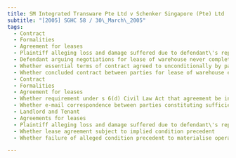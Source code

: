 ```yaml
---
title: SM Integrated Transware Pte Ltd v Schenker Singapore (Pte) Ltd 
subtitle: "[2005] SGHC 58 / 30\_March\_2005"
tags:
  - Contract
  - Formalities
  - Agreement for leases
  - Plaintiff alleging loss and damage suffered due to defendant\'s repudiation of lease of plaintiff\'s warehouse
  - Defendant arguing negotiations for lease of warehouse never completed
  - Whether essential terms of contract agreed to unconditionally by parties
  - Whether concluded contract between parties for lease of warehouse existing
  - Contract
  - Formalities
  - Agreement for leases
  - Whether requirement under s 6(d) Civil Law Act that agreement be in writing and signed by party to be charged therewith fulfilled
  - Whether e-mail correspondence between parties constituting sufficient memorandum or note of agreement
  - Landlord and Tenant
  - Agreements for leases
  - Plaintiff alleging loss and damage suffered due to defendant\'s repudiation of lease of plaintiff\'s warehouse
  - Whether lease agreement subject to implied condition precedent
  - Whether failure of alleged condition precedent to materialise operating to release defendant from performance of obligations under lease agreement

---
```


